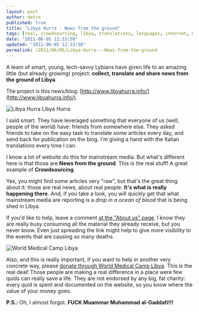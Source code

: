 ```yaml
---
layout: post
author: detro
published: true
title: "Libya Hurra - News from the ground"
tags: [real, crowdsourcing, libya, translations, languages, internet, news, friend]
date: "2011-06-05 12:33:50"
updated: "2011-06-05 12:33:50"
permalink: /2011/06/05/Libya-Hurra---News-from-the-ground
---
```


A team of smart, young, tech-savvy Lybians have given life to an amazing little (but already growing) project: **collect, translate and share news from the ground of Libya**.

The project is this news/blog: [http://www.libyahurra.info/](http://www.libyahurra.info/). 

<div class="img">
<img src="https://lh3.googleusercontent.com/-Xqb2gXJ3QSA/Tet3XWhyzpI/AAAAAAAACOk/LpJF4hSZbv4/s800/libyahurra.png" alt="Libya Hurra" />
Libya Hurra
</div>

I said smart. They have leveraged something that everyone of us (well, people of the world) have: friends from somewhere else. They asked friends to take on the easy task to translate some articles every day, and send back for publication on the blog. I'm giving a hand with the Italian translations every time I can.

I know a lot of website do this for mainstream media. But what's different here is that those are **News from the ground**. This is the real stuff! A great example of **Crowdsourcing**.

Yes, you might find some articles very "raw", but that's the great thing about it: those are real news, about real people. **It's what is really happening there**. And, if you take a look, you will quickly get that what mainstream media are reporting is a _drop in a ocean of blood_ that is being shed in Libya.

If you'd like to help, leave a comment [at the "About us" page](http://www.libyahurra.info/front-page/). I know they are really busy consuming all the material they already receive, but you never know. Even just spreading the link might help to give more visibility to the events that are causing so many deaths.

<div class="img">
<img src="http://www.libyafeb17.com/wp-content/uploads/2011/03/wmcl-logo.png" alt="World Medical Camp Libya" />
</div>

Also, and this is really important, if you want to help in another very concrete way, please [donate through World Medical Camp Libya](http://wmclibya.org/). This is the real deal! Those people are making a real difference in a place were few quids can really save a life. They are not endorsed by any big, fat charity: every quid is spent and documented on the website, so you know where the value of your money goes.

**P.S.:** Oh, I almost forgot. **FUCK Muammar Muhammad al-Gaddafi!!!**
